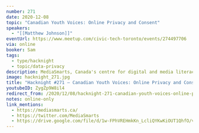 ```yaml
---
number: 271
date: 2020-12-08
topic: "Canadian Youth Voices: Online Privacy and Consent"
speakers:
  - "[[Matthew Johnson]]"
eventUrl: https://www.meetup.com/civic-tech-toronto/events/274497706
via: online
booker: Sam
tags:
  - type/hacknight
  - topic/data-privacy
description: MediaSmarts, Canada's centre for digital and media literacy, has been surveying and interviewing young Canadians about their online lives since 2000. This talk will look at what they've learned about how youth imagine and negotiate digital privacy, with a spotlight on recent 'paper prototyping' research which asked young people to re-design how platforms get consent to collect and use their personal information.
image: hacknight_271.jpg
title: "Hacknight #271 – Canadian Youth Voices: Online Privacy and Consent"
youtubeID: ZygZp9W8il4
redirect_from: /2020/12/08/hacknight-271-canadian-youth-voices-online-privacy-and-consent-with-matthew-johnson/
notes: online-only
link_mentions:
  - https://mediasmarts.ca/
  - https://twitter.com/MediaSmarts
  - https://drive.google.com/file/d/1w-FPhVREHmkKn_LcliQYKwKiOUT1QhfO/view?usp=sharing
---
```

